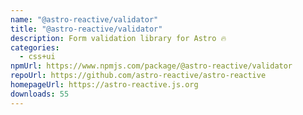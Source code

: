 ```yaml
---
name: "@astro-reactive/validator"
title: "@astro-reactive/validator"
description: Form validation library for Astro 🔥
categories:
  - css+ui
npmUrl: https://www.npmjs.com/package/@astro-reactive/validator
repoUrl: https://github.com/astro-reactive/astro-reactive
homepageUrl: https://astro-reactive.js.org
downloads: 55
---
```

